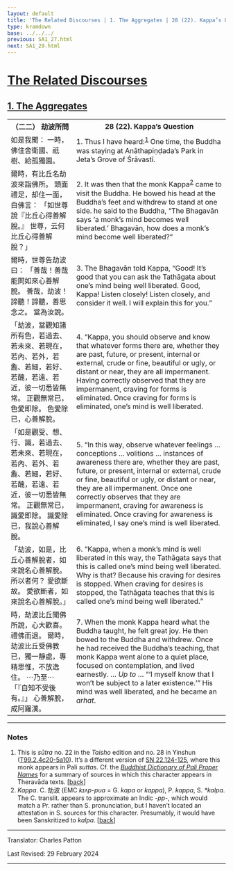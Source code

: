 ```yaml
---
layout: default
title: 'The Related Discourses | 1. The Aggregates | 28 (22). Kappa’s Question'
type: kramdown
base: ../../../
previous: SA1_27.html
next: SA1_29.html
---
```


<h1><a href='../index.html'>The Related Discourses</a></h1>
<h2><a href='index.html'>1. The Aggregates</a></h2>

<table class="trans">
  <th class='ch'>（二二） 劫波所問</th>
  <th class='en'>28 (22). Kappa’s Question</th>
  <tr>
    <td title='t99.2.4c20'>如是我聞： 一時，佛住舍衛國、祇樹、給孤獨園。</td>
    <td id='p1'>1. Thus I have heard:<sup id="ref1"><a href="#n1">1</a></sup> One time, the Buddha was staying at Anāthapiṇḍada’s Park in Jeta’s Grove of Śrāvastī.</td>
  </tr>
  <tr>
    <td title='t99.2.4c21'>爾時，有比丘名劫波來詣佛所。 頭面禮足，却住一面，白佛言： 「如世尊說『比丘心得善解脫。』 世尊，云何比丘心得善解脫？」</td>
    <td id='p2'>2. It was then that the monk Kappa<sup id="ref2"><a href="#n2">2</a></sup> came to visit the Buddha. He bowed his head at the Buddha’s feet and withdrew to stand at one side. he said to the Buddha, “The Bhagavān says ‘a monk’s mind becomes well liberated.’  Bhagavān, how does a monk’s mind become well liberated?”</td>
  </tr>
  <tr>
    <td title='t99.2.4c24'>爾時，世尊告劫波曰： 「善哉！善哉能問如來心善解脫。 善哉，劫波！諦聽！諦聽，善思念之。 當為汝說。</td>
    <td id='p3'>3. The Bhagavān told Kappa, “Good! It’s good that you can ask the Tathāgata about one’s mind being well liberated. Good, Kappa! Listen closely! Listen closely, and consider it well. I will explain this for you.”</td>
  </tr>
  <tr>
    <td title='t99.2.4c26'>「劫波，當觀知諸所有色，若過去、若未來、若現在，若內、若外，若麁、若細，若好、若醜，若遠、若近，彼一切悉皆無常。 正觀無常已，色愛即除。 色愛除已，心善解脫。</td>
    <td id='p4'>4. “Kappa, you should observe and know that whatever forms there are, whether they are past, future, or present, internal or external, crude or fine, beautiful or ugly, or distant or near, they are all impermanent. Having correctly observed that they are impermanent, craving for forms is eliminated. Once craving for forms is eliminated, one’s mind is well liberated.</td>
  </tr>
  <tr>
    <td title='t99.2.5a1'>「如是觀受、想、行、識，若過去、若未來、若現在，若內、若外、若麁、若細，若好、若醜，若遠、若近，彼一切悉皆無常。 正觀無常已，識愛即除。 識愛除已，我說心善解脫。</td>
    <td id='p5'>5. “In this way, observe whatever feelings … conceptions … volitions … instances of awareness there are, whether they are past, future, or present, internal or external, crude or fine, beautiful or ugly, or distant or near, they are all impermanent. Once one correctly observes that they are impermanent, craving for awareness is eliminated. Once craving for awareness is eliminated, I say one’s mind is well liberated.</td>
  </tr>
  <tr>
    <td title='t99.2.5a4'>「劫波，如是，比丘心善解脫者，如來說名心善解脫。 所以者何？ 愛欲斷故。 愛欲斷者，如來說名心善解脫。」</td>
    <td id='p6'>6. “Kappa, when a monk’s mind is well liberated in this way, the Tathāgata says that this is called one’s mind being well liberated. Why is that? Because his craving for desires is stopped. When craving for desires is stopped, the Tathāgata teaches that this is called one’s mind being well liberated.”</td>
  </tr>
  <tr>
    <td title='t99.2.5a7'>時，劫波比丘聞佛所說，心大歡喜。 禮佛而退。 爾時，劫波比丘受佛教已，獨一靜處，專精思惟，不放逸住。 ⋯乃至⋯「『自知不受後有。』」 心善解脫，成阿羅漢。</td>
    <td id='p7'>7. When the monk Kappa heard what the Buddha taught, he felt great joy. He then bowed to the Buddha and withdrew. Once he had received the Buddha’s teaching, that monk Kappa went alone to a quiet place, focused on contemplation, and lived earnestly. … <em>Up to</em> … “‘I myself know that I won’t be subject to a later existence.’” His mind was well liberated, and he became an <em>arhat</em>.</td>
  </tr>
</table>

<hr/>

<h3 id="notes">Notes</h3>

<ol>
<li id="n1">This is <em>sūtra</em> no. 22 in the <cite>Taisho</cite> edition and no. 28 in Yinshun (<a href="https://cbetaonline.dila.edu.tw/zh/T02n0099_p0004c20" target="_blank">T99.2.4c20-5a10</a>). It’s a different version of <a href="https://suttacentral.net/sn22.124" target="_blank">SN 22.124-125</a>, where this monk appears in Pali <em>sutta</em>s. Cf. the <cite><a href="https://www.palikanon.com/english/pali_names/ka/kappa.htm" target="_blank">Buddhist Dictionary of Pali Proper Names</a></cite> for a summary of sources in which this character appears in Theravāda texts. [<a href="#ref1">back</a>]</li>
<li id="n2"><em>Kappa</em>. C. 劫波 (EMC <em>kɪʌp-pua</em> = G. <em>kapa</em> or <em>kappa</em>), P. <em>kappa</em>, S. <em>*kalpa</em>. The C. translit. appears to approximate an Indic <em>-pp-</em>, which would match a Pr. rather than S. pronunciation, but I haven’t located an attestation in S. sources for this character. Presumably, it would have been Sanskritized to <em>kalpa</em>. [<a href="#ref2">back</a>]</li>
</ol>
<hr/>

<p class="translator">Translator: Charles Patton</p>
<p class='revised'>Last Revised: 29 February 2024</p>

<hr/>